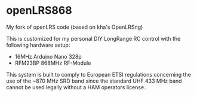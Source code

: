 openLRS868
=========

My fork of openLRS code (based on  kha's OpenLRSng)

This is customized for my personal DIY LongRange RC control with the following hardware setup:

- 16MHz Arduino Nano 328p
- RFM23BP 868MHz RF-Module

This system is built to comply to European ETSI regulations concerning the use of the ~870 MHz SRD band since the standard UHF 433 MHz band cannot be used legally without a HAM operators license.